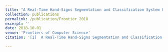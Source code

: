 ```yaml
---
title: "A Real-Time Hand-Signs Segmentation and Classification System Using Fuzzy Rule Based RGB Model and Grid-Pattern Analysis"
collection: publications
permalink: /publication/Frontier_2018
excerpt: ''
date: 2018-10-01
venue: 'Frontiers of Computer Science'
citation: '[1]	A Real-Time Hand-Signs Segmentation and Classification System Using Fuzzy Rule Based RGB Model and Grid-Pattern Analysis, Muhammad Aminur Rahaman, Mahmood Jasim, Md. Haider Ali, Tao Zhang, Md. Hasanuzzaman, Frontiers of Computer Science, 2018, 12 (6): 1258-1260, 2018'

---
```

